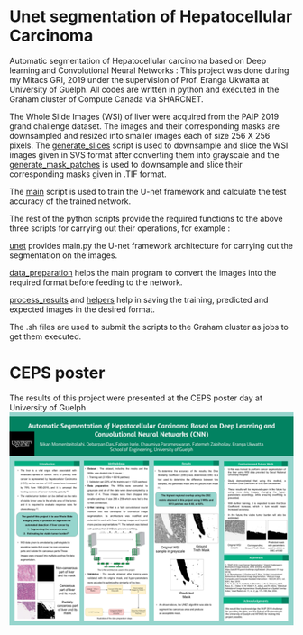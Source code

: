 # Unet segmentation of Hepatocellular Carcinoma
Automatic segmentation of Hepatocellular carcinoma based on Deep learning and Convolutional Neural Networks : This project was done during my Mitacs GRI, 2019 under the supervision of Prof. Eranga Ukwatta at University of Guelph.
All codes are written in python and executed in the Graham cluster of Compute Canada via SHARCNET.

The Whole Slide Images (WSI) of liver were acquired from the PAIP 2019 grand challenge dataset. The images and their corresponding masks are downsampled and resized into smaller images each of size 256 X 256 pixels.
The [generate_slices](generate_slices.py) script is used to downsample and slice the WSI images given in SVS format after converting them into grayscale and the [generate_mask_patches](generate_mask_patches.py) is used to downsample and slice their corresponding masks given in .TIF format.

The [main](main.py) script is used to train the U-net framework and calculate the test accuracy of the trained network.

The rest of the python scripts provide the required functions to the above three scripts for carrying out their operations, for example : 

[unet](unet.py) provides main.py the U-net framework architecture for carrying out the segmentation on the images.

[data_preparation](data_preparation.py) helps the main program to convert the images into the required format before feeding to the network.

[process_results](process_results.py) and [helpers](helpers.py) help in saving the training, predicted and expected images in the desired format.

The .sh files are used to submit the scripts to the Graham cluster as jobs to get them executed.

# CEPS poster

The results of this project were presented at the CEPS poster day at University of Guelph
![poster](<CEPS Poster_Mitacs GRI.jpg>)
